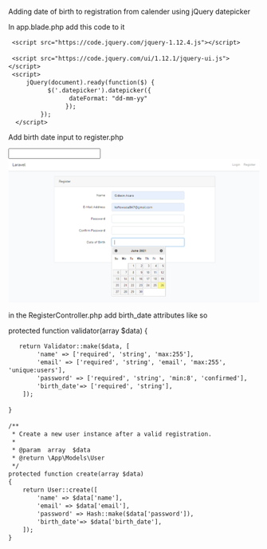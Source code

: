 Adding date of birth to registration from calender using jQuery datepicker

In app.blade.php add  this code to it

     <script src="https://code.jquery.com/jquery-1.12.4.js"></script>
     
     <script src="https://code.jquery.com/ui/1.12.1/jquery-ui.js"></script>
     <script>
         jQuery(document).ready(function($) {
               $('.datepicker').datepicker({
                     dateFormat: "dd-mm-yy" 
                    });
             });
      </script>

Add birth date input to register.php

 <div class="col-md-6">
     <input id="birth_date" type="text" class="form-control datepicker  @error('date_birth') is-invalid @enderror" name="birth_date" required autocomplete="birth_date">
 </div>

<img src="https://github.com/asare847/laravel_birth_date/blob/master/public/datepicker.png">

in the RegisterController.php add birth_date attributes like so

  protected function validator(array $data)
    {
       
	   return Validator::make($data, [
            'name' => ['required', 'string', 'max:255'],
            'email' => ['required', 'string', 'email', 'max:255', 'unique:users'],
            'password' => ['required', 'string', 'min:8', 'confirmed'],
            'birth_date'=> ['required', 'string'],
        ]);
		
    }

    /**
     * Create a new user instance after a valid registration.
     *
     * @param  array  $data
     * @return \App\Models\User
     */
    protected function create(array $data)
    {
        return User::create([
            'name' => $data['name'],
            'email' => $data['email'],
            'password' => Hash::make($data['password']),
            'birth_date'=> $data['birth_date'],
        ]);
    }

